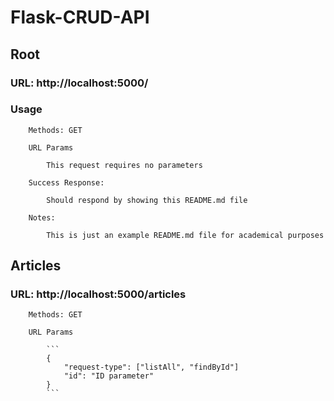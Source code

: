 # Flask-CRUD-API

##    Root

###    URL: http://localhost:5000/

###    Usage

        Methods: GET

        URL Params

            This request requires no parameters

        Success Response:

            Should respond by showing this README.md file

        Notes:

            This is just an example README.md file for academical purposes

##    Articles

###    URL: http://localhost:5000/articles

        Methods: GET

        URL Params

            ```
            {
                "request-type": ["listAll", "findById"]
                "id": "ID parameter"
            }
            ```

